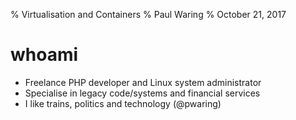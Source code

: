 % Virtualisation and Containers
% Paul Waring
% October 21, 2017

# whoami

 - Freelance PHP developer and Linux system administrator
 - Specialise in legacy code/systems and financial services
 - I like trains, politics and technology (@pwaring)
